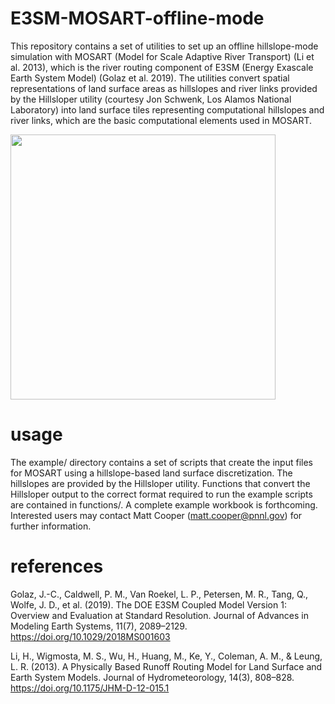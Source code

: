 # E3SM-MOSART-offline-mode
This repository contains a set of utilities to set up an offline hillslope-mode simulation with MOSART (Model for Scale Adaptive River Transport) (Li et al. 2013), which is the river routing component of E3SM (Energy Exascale Earth System Model) (Golaz et al. 2019). The utilities convert spatial representations of land surface areas as hillslopes and river links provided by the Hillsloper utility (courtesy Jon Schwenk, Los Alamos National Laboratory) into land surface tiles representing computational hillslopes and river links, which are the basic computational elements used in MOSART.

<img src="/assets/img/mosart_sag_basin.png" width="424">
<!-- ![Alt text](/assets/img/mosart_sag_basin.png?raw=true "MOSART Sag Basin") -->

# usage
The example/ directory contains a set of scripts that create the input files for MOSART using a hillslope-based land surface discretization. The hillslopes are provided by the Hillsloper utility. Functions that convert the Hillsloper output to the correct format required to run the example scripts are contained in functions/. A complete example workbook is forthcoming. Interested users may contact Matt Cooper (matt.cooper@pnnl.gov) for further information.

# references

Golaz, J.-C., Caldwell, P. M., Van Roekel, L. P., Petersen, M. R., Tang, Q., Wolfe, J. D., et al. (2019). The DOE E3SM Coupled Model Version 1: Overview and Evaluation at Standard Resolution. Journal of Advances in Modeling Earth Systems, 11(7), 2089–2129. https://doi.org/10.1029/2018MS001603

Li, H., Wigmosta, M. S., Wu, H., Huang, M., Ke, Y., Coleman, A. M., & Leung, L. R. (2013). A Physically Based Runoff Routing Model for Land Surface and Earth System Models. Journal of Hydrometeorology, 14(3), 808–828. https://doi.org/10.1175/JHM-D-12-015.1